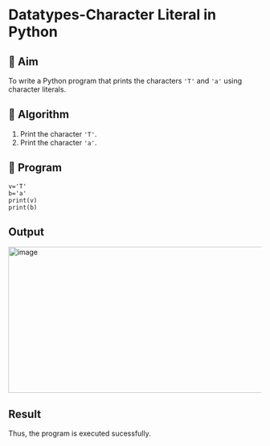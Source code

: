# Datatypes-Character Literal in Python

## 🎯 Aim
To write a Python program that prints the characters `'T'` and `'a'` using character literals.

## 🧠 Algorithm
1. Print the character `'T'`.
2. Print the character `'a'`.

## 🧾 Program
```
v='T'
b='a'
print(v)
print(b)
```

## Output
<img width="557" height="291" alt="image" src="https://github.com/user-attachments/assets/1a3e9c22-8b36-460e-a48f-2090baee83d4" />


## Result
Thus, the program is executed sucessfully.

